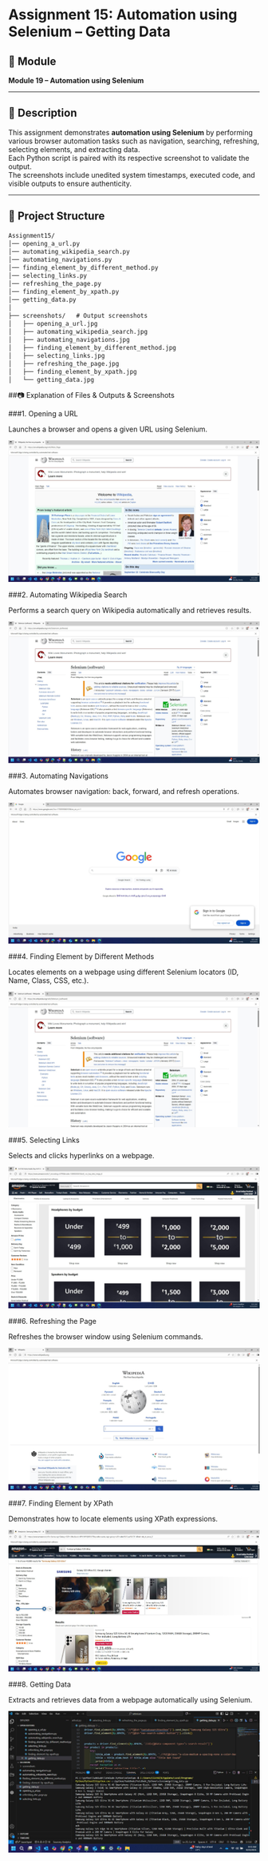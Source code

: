 # Assignment 15: Automation using Selenium – Getting Data  

## 📌 Module  
**Module 19 – Automation using Selenium**  

---

## 📄 Description  
This assignment demonstrates **automation using Selenium** by performing various browser automation tasks such as navigation, searching, refreshing, selecting elements, and extracting data.  
Each Python script is paired with its respective screenshot to validate the output.  
The screenshots include unedited system timestamps, executed code, and visible outputs to ensure authenticity.  

---

## 📂 Project Structure  

```plaintext
Assignment15/
│── opening_a_url.py
│── automating_wikipedia_search.py
│── automating_navigations.py
│── finding_element_by_different_method.py
│── selecting_links.py
│── refreshing_the_page.py
│── finding_element_by_xpath.py
│── getting_data.py
│
├── screenshots/   # Output screenshots
│   ├── opening_a_url.jpg
│   ├── automating_wikipedia_search.jpg
│   ├── automating_navigations.jpg
│   ├── finding_element_by_different_method.jpg
│   ├── selecting_links.jpg
│   ├── refreshing_the_page.jpg
│   ├── finding_element_by_xpath.jpg
│   └── getting_data.jpg

``` 

##📷 Explanation of Files & Outputs & Screenshots

###1. Opening a URL

Launches a browser and opens a given URL using Selenium.

![Opening a URL](screenshots/opening_a_url.jpg)

###2. Automating Wikipedia Search

Performs a search query on Wikipedia automatically and retrieves results.

![Automating Wikipedia Search](screenshots/automating_wikipedia_search.jpg)

###3. Automating Navigations

Automates browser navigation: back, forward, and refresh operations.

![Automating Navigations](screenshots/automating_navigations.jpg)

###4. Finding Element by Different Methods

Locates elements on a webpage using different Selenium locators (ID, Name, Class, CSS, etc.).

![Finding Element by Different Methods](screenshots/finding_element_by_different_method.jpg)

###5. Selecting Links

Selects and clicks hyperlinks on a webpage.

![Selecting Links](screenshots/selecting_links.jpg)

###6. Refreshing the Page

Refreshes the browser window using Selenium commands.

![Refreshing the Page](screenshots/refreshing_the_page.jpg)

###7. Finding Element by XPath

Demonstrates how to locate elements using XPath expressions.

![Finding Element by XPath](screenshots/finding_element_by_xpath.jpg)

###8. Getting Data

Extracts and retrieves data from a webpage automatically using Selenium.

![Getting Data](screenshots/getting_data.jpg)